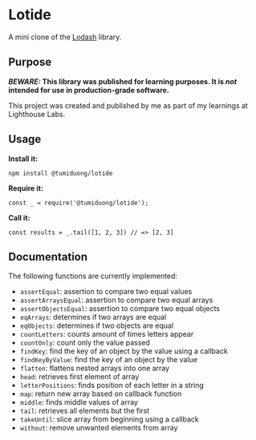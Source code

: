 # Lotide

A mini clone of the [Lodash](https://lodash.com) library.

## Purpose

**_BEWARE:_ This library was published for learning purposes. It is _not_ intended for use in production-grade software.**

This project was created and published by me as part of my learnings at Lighthouse Labs. 

## Usage

**Install it:**

`npm install @tumiduong/lotide`

**Require it:**

`const _ = require('@tumiduong/lotide');`

**Call it:**

`const results = _.tail([1, 2, 3]) // => [2, 3]`

## Documentation

The following functions are currently implemented:

* `assertEqual`: assertion to compare two equal values
* `assertArraysEqual`: assertion to compare two equal arrays
* `assertObjectsEqual`: assertion to compare two equal objects
* `eqArrays`: determines if two arrays are equal
* `eqObjects`: determines if two objects are equal
* `countLetters`: counts amount of times letters appear
* `countOnly`: count only the value passed
* `findKey`: find the key of an object by the value using a callback
* `findKeyByValue`: find the key of an object by the value
* `flatten`: flattens nested arrays into one array
* `head`: retrieves first element of array
* `letterPositions`: finds position of each letter in a string
* `map`: return new array based on callback function
* `middle`: finds middle values of array
* `tail`: retrieves all elements but the first
* `takeUntil`: slice array from beginning using a callback
* `without`: remove unwanted elements from array
